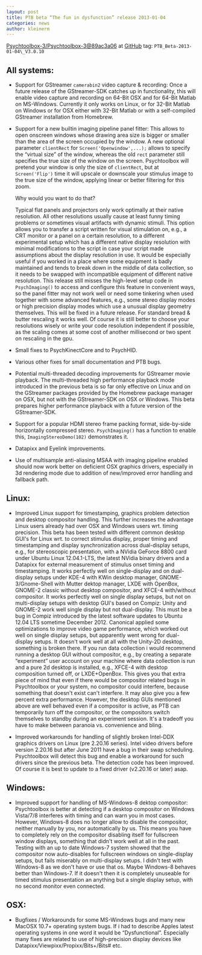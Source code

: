 ```yaml
---
layout: post
title: PTB beta “The fun in dysfunction” release 2013-01-04
categories: news
author: kleinerm
---
```


[Psychtoolbox-3/Psychtoolbox-3@89ac3a06][commit] at [GitHub](https://github.com/Psychtoolbox-3/Psychtoolbox-3)
tag: `PTB_Beta-2013-01-04\_V3.0.10`

All systems:
------------

* Support for GStreamer `camerabin2` video capture & recording: Once a future
  release of the GStreamer-SDK catches up in functionality, this will enable
  video capture and recording on 64-Bit OSX and for 64-Bit Matlab on
  MS-Windows. Currently it only works on Linux, or for 32-Bit Matlab on Windows
  or for OSX either with 32-Bit Matlab or with a self-compiled GStreamer
  installation from Homebrew.

* Support for a new builtin imaging pipeline panel fitter: This allows to open
  onscreen windows whose drawing area size is bigger or smaller than the area
  of the screen occupied by the window. A new optional parameter `clientRect`
  for `Screen('Openwindow',...);` allows to specify the “virtual size” of the
  window, whereas the old `rect` parameter still specifies the true size of the
  window on the screen. Psychtoolbox will pretend your window is only the size
  of `clientRect`, but at `Screen('Flip')` time it will upscale or downscale your
  stimulus image to the true size of the window, applying linear or better
  filtering for this zoom.
  
  Why would you want to do that? 
  
  Typical flat panels and projectors only work optimally at their native
  resolution. All other resolutions usually cause at least funny timing
  problems or sometimes visual artifacts with dynamic stimuli. This option
  allows you to transfer a script written for visual stimulation on, e.g., a
  CRT monitor or a panel on a certain resolution, to a different experimental
  setup which has a different native display resolution with minimal
  modifications to the script in case your script made assumptions about the
  display resolution in use. It would be especially useful if you worked in a
  place where some equipment is badly maintained and tends to break down in the
  middle of data collection, so it needs to be swapped with incompatible
  equipment of different native resolution. This release still misses the
  high-level setup code in `PsychImaging()` to access and configure this
  feature in convenient ways, so the panel fitter may not work well or need
  some tinkering when used together with some advanced features, e.g., some
  stereo display modes or high precision display modes which use a unusual
  display geometry themselves. This will be fixed in a future release. For
  standard bread & butter rescaling it works well. Of course it is still better
  to choose your resolutions wisely or write your code resolution independent
  if possible, as the scaling comes at some cost of another millisecond or two
  spent on rescaling in the gpu.

* Small fixes to PsychKinectCore and to PsychHID.

* Various other fixes for small documentation and PTB bugs.

* Potential multi-threaded decoding improvements for GStreamer movie playback.
  The multi-threaded high performance playback mode introduced in the previous
  beta is so far only effective on Linux and on the GStreamer packages provided
  by the Homebrew package manager on OSX, but not with the GStreamer-SDK on OSX
  or Windows. This beta prepares higher performance playback with a future
  version of the GStreamer-SDK.

* Support for a popular HDMI stereo frame packing format, side-by-side
  horizontally compressed stereo. `PsychImaging()` has a function to enable this,
  `ImagingStereoDemo(102)` demonstrates it.

* Datapixx and Eyelink improvements.

* Use of multisample anti-aliasing MSAA with imaging pipeline enabled should
  now work better on deficient OSX graphics drivers, especially in 3d rendering
  mode due to addition of new/improved error handling and fallback path.

Linux:
------

* Improved Linux support for timestamping, graphics problem detection and
  desktop compositor handling. This further increases the advantage Linux users
  already had over OSX and Windows users wrt. timing precision. This beta has
  been tested with different common desktop GUI's for Linux wrt. to correct
  stimulus display, proper timing and timestamping and display synchronization
  across dual-display setups, e.g., for stereoscopic presentation, with a
  NVidia GeForce 8800 card under Ubuntu Linux 12.04.1-LTS, the latest NVidia
  binary drivers and a Datapixx for external measurement of stimulus onset
  timing and timestamping. It works perfectly well on single-display and on
  dual-display setups under KDE-4 with KWin desktop manager,
  GNOME-3/Gnome-Shell with Mutter dektop manager, LXDE with OpenBox, GNOME-2
  classic without desktop compositor, and XFCE-4 with/without compositor. It
  works perfectly well on single display setups, but not on multi-display
  setups with desktop GUI's based on Compiz: Unity and GNOME-2 work well single
  display but not dual-display. This must be a bug in Compiz introduced by the
  latest software updates to Ubuntu 12.04 LTS sometime December 2012. Canonical
  applied some optimizations to improve video game performance, which worked
  out well on single display setups, but apparently went wrong for dual-display
  setups. It doesn't work well at all with the Unity-2D desktop, something is
  broken there. If you run data collection i would recommend running a desktop
  GUI without compositor, e.g., by creating a separate “experiment” user
  account on your machine where data collection is run and a pure 2d desktop is
  installed, e.g., XFCE-4 with desktop composition turned off, or LXDE+OpenBox.
  This gives you that extra piece of mind that even if there would be
  compositor related bugs in Psychtoolbox or your system, no compositor could
  interfere, because something that doesn't exist can't interfere. It may also
  give you a few percent extra performance. However, the desktop GUIs mentioned
  above are well behaved even if a compositor is active, as PTB can temporarily
  turn off the compositor, or the compositors switch themselves to standby
  during an experiment session. It's a tradeoff you have to make between
  paranoia vs. convenience and bling.

* Improved workarounds for handling of slightly broken Intel-DDX graphics
  drivers on Linux (pre 2.20.16 series). Intel video drivers before version
  2.20.16 but after June 2011 have a bug in their swap scheduling. Psychtoolbox
  will detect this bug and enable a workaround for such drivers since the
  previous beta. The detection code has been improved. Of course it is best to
  update to a fixed driver (v2.20.16 or later) asap.

Windows:
--------

* Improved support for handling of MS-Windows-8 dektop compositor: Psychtoolbox
  is better at detecting if a desktop compositor on Windows Vista/7/8
  interferes with timing and can warn you in most cases. However, Windows-8
  does no longer allow to disable the compositor, neither manually by you, nor
  automatically by us. This means you have to completely rely on the compositor
  disabling itself for fullscreen window displays, something that didn't work
  well at all in the past. Testing with an up to date Windows-7 system showed
  that the compositor now auto-disables for fullscreen windows on
  single-display setups, but fails miserably on multi-display setups. I didn't
  test with Windows-8 as we don't have or use that os. Maybe Windows-8 behaves
  better than Windows-7. If it doesn't then it is completely unuseable for
  timed stimulus presentation an anything but a single display setup, with no
  second monitor even connected.

OSX:
----

* Bugfixes / Workarounds for some MS-Windows bugs and many new MacOSX 10.7+
  operating system bugs. If i had to describe Apples latest operating systems
  in one word it would be “Dysfunctional”. Especially many fixes are related to
  use of high-precision display devices like
  Datapixx/Viewpixx/Propixx/Bits+/Bits\# etc.

[commit]: https://github.com/Psychtoolbox-3/Psychtoolbox-3/commit/89ac3a065cf2d29f6bdc9ee8e90f81e022c710b7 
